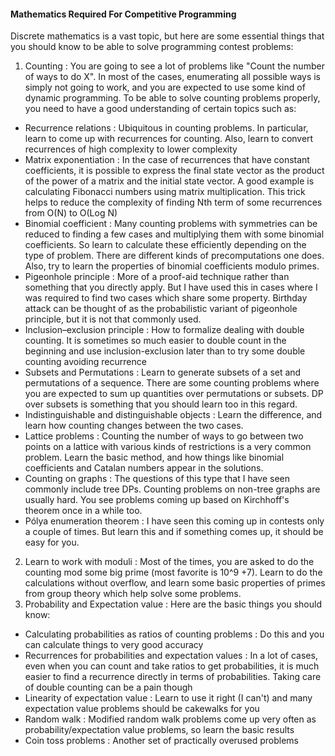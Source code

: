 #### Mathematics Required For Competitive Programming
Discrete mathematics is a vast topic, but here are some essential things that you should know to be able to solve programming contest problems:

1. Counting : You are going to see a lot of problems like "Count the number of ways to do X". In most of the cases, enumerating all possible ways is simply not going to work, and you are expected to use some kind of dynamic programming. To be able to solve counting problems properly, you need to have a good understanding of certain topics such as:
* Recurrence relations : Ubiquitous in counting problems. In particular, learn to come up with recurrences for counting. Also, learn to convert recurrences of high complexity to lower complexity
* Matrix exponentiation : In the case of recurrences that have constant coefficients, it is possible to express the final state vector as the product of the power of a matrix and the initial state vector. A good example is calculating Fibonacci numbers using matrix multiplication. This trick helps to reduce the complexity of finding Nth term of some recurrences from O(N) to O(Log N)
* Binomial coefficient : Many counting problems with symmetries can be reduced to finding a few cases and multiplying them with some binomial coefficients. So learn to calculate these efficiently depending on the type of problem. There are different kinds of precomputations one does. Also, try to learn the properties of binomial coefficients modulo primes.
* Pigeonhole principle : More of a proof-aid technique rather than something that you directly apply. But I have used this in cases where I was required to find two cases which share some property. Birthday attack can be thought of as the probabilistic variant of pigeonhole principle, but it is not that commonly used.
* Inclusion–exclusion principle : How to formalize dealing with double counting. It is sometimes so much easier to double count in the beginning and use inclusion-exclusion later than to try some double counting avoiding recurrence
* Subsets and Permutations : Learn to generate subsets of a set and permutations of a sequence. There are some counting problems where you are expected to sum up quantities over permutations or subsets. DP over subsets is something that you should learn too in this regard.
* Indistinguishable and distinguishable objects : Learn the difference, and learn how counting changes between the two cases.
* Lattice problems : Counting the number of ways to go between two points on a lattice with various kinds of restrictions is a very common problem. Learn the basic method, and how things like binomial coefficients and Catalan numbers appear in the solutions.
* Counting on graphs : The questions of this type that I have seen commonly include tree DPs. Counting problems on non-tree graphs are usually hard. You see problems coming up based on Kirchhoff's theorem once in a while too.
* Pólya enumeration theorem : I have seen this coming up in contests only a couple of times. But learn this and if something comes up, it should be easy for you.
2. Learn to work with moduli : Most of the times, you are asked to do the counting mod some big prime (most favorite is 10^9 +7). Learn to do the calculations without overflow, and learn some basic properties of primes from group theory which help solve some problems.
3. Probability and Expectation value : Here are the basic things you should know:
* Calculating probabilities as ratios of counting problems : Do this and you can calculate things to very good accuracy
* Recurrences for probabilities and expectation values : In a lot of cases, even when you can count and take ratios to get probabilities, it is much easier to find a recurrence directly in terms of probabilities. Taking care of double counting can be a pain though
* Linearity of expectation value : Learn to use it right (I can't) and many expectation value problems should be cakewalks for you
* Random walk : Modified random walk problems come up very often as probability/expectation value problems, so learn the basic results
* Coin toss problems : Another set of practically overused problems